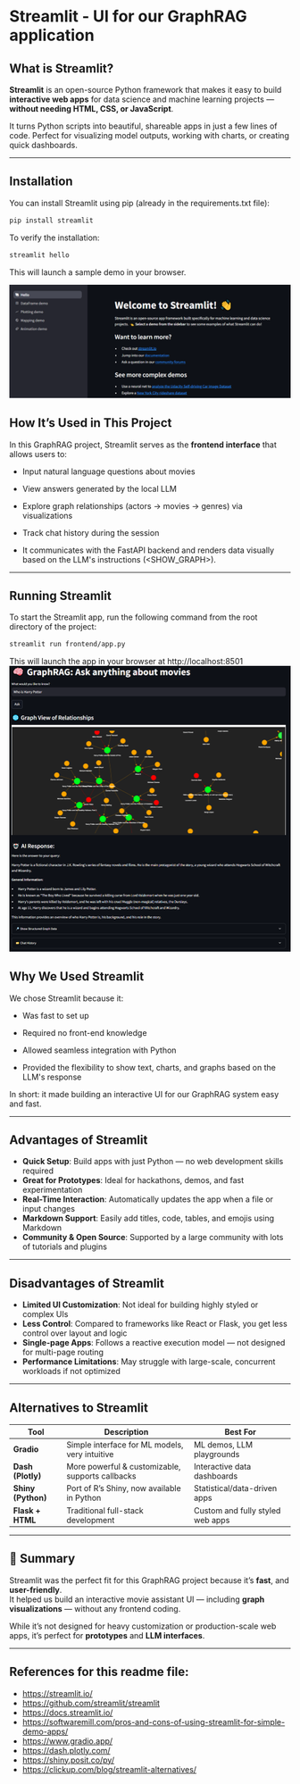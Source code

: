 # Streamlit - UI for our GraphRAG application

## What is Streamlit?

**Streamlit** is an open-source Python framework that makes it easy to build **interactive web apps** for data science and machine learning projects — **without needing HTML, CSS, or JavaScript**.

It turns Python scripts into beautiful, shareable apps in just a few lines of code. Perfect for visualizing model outputs, working with charts, or creating quick dashboards.

---

## Installation

You can install Streamlit using pip (already in the requirements.txt file):

```bash
pip install streamlit
```

To verify the installation:

```bash
streamlit hello
```

This will launch a sample demo in your browser.

![Project Logo](images/streamlit.png)

## How It’s Used in This Project

In this GraphRAG project, Streamlit serves as the **frontend interface** that allows users to:

- Input natural language questions about movies

- View answers generated by the local LLM

- Explore graph relationships (actors → movies → genres) via visualizations

- Track chat history during the session

- It communicates with the FastAPI backend and renders data visually based on the LLM's instructions (<SHOW_GRAPH>).

---

## Running Streamlit

To start the Streamlit app, run the following command from the root directory of the project:

```bash
streamlit run frontend/app.py
```

This will launch the app in your browser at http://localhost:8501
![GraphRAG application](images/GraphRAG_movie.png)

## Why We Used Streamlit

We chose Streamlit because it:

- Was fast to set up

- Required no front-end knowledge

- Allowed seamless integration with Python

- Provided the flexibility to show text, charts, and graphs based on the LLM's response

In short: it made building an interactive UI for our GraphRAG system easy and fast.

---

## Advantages of Streamlit

- **Quick Setup**: Build apps with just Python — no web development skills required  
- **Great for Prototypes**: Ideal for hackathons, demos, and fast experimentation  
- **Real-Time Interaction**: Automatically updates the app when a file or input changes  
- **Markdown Support**: Easily add titles, code, tables, and emojis using Markdown  
- **Community & Open Source**: Supported by a large community with lots of tutorials and plugins  

---

## Disadvantages of Streamlit

- **Limited UI Customization**: Not ideal for building highly styled or complex UIs  
- **Less Control**: Compared to frameworks like React or Flask, you get less control over layout and logic  
- **Single-page Apps**: Follows a reactive execution model — not designed for multi-page routing  
- **Performance Limitations**: May struggle with large-scale, concurrent workloads if not optimized  

---

## Alternatives to Streamlit

| Tool             | Description                                         | Best For                             |
|------------------|-----------------------------------------------------|--------------------------------------|
| **Gradio**        | Simple interface for ML models, very intuitive      | ML demos, LLM playgrounds            |
| **Dash (Plotly)** | More powerful & customizable, supports callbacks   | Interactive data dashboards          |
| **Shiny (Python)**| Port of R’s Shiny, now available in Python         | Statistical/data-driven apps         |
| **Flask + HTML**  | Traditional full-stack development                 | Custom and fully styled web apps     |

---

## 📝 Summary

Streamlit was the perfect fit for this GraphRAG project because it’s **fast**, and **user-friendly**.  
It helped us build an interactive movie assistant UI — including **graph visualizations** — without any frontend coding.

While it’s not designed for heavy customization or production-scale web apps, it’s perfect for **prototypes** and **LLM interfaces**.

---

## References for this readme file:
- https://streamlit.io/
- https://github.com/streamlit/streamlit
- https://docs.streamlit.io/
- https://softwaremill.com/pros-and-cons-of-using-streamlit-for-simple-demo-apps/
- https://www.gradio.app/
- https://dash.plotly.com/
- https://shiny.posit.co/py/
- https://clickup.com/blog/streamlit-alternatives/